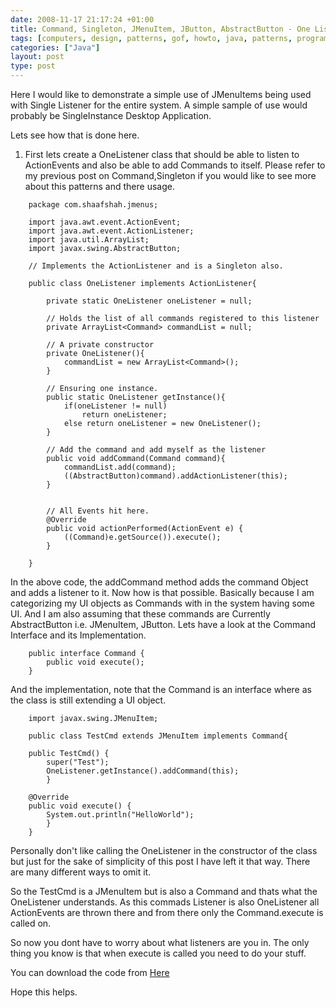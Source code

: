 ```yaml
---
date: 2008-11-17 21:17:24 +01:00
title: Command, Singleton, JMenuItem, JButton, AbstractButton - One Listener for the app
tags: [computers, design, patterns, gof, howto, java, patterns, programming, singleton, software, command, jmenuitem, jbutton, abstractbutton, swing]
categories: ["Java"]
layout: post
type: post
---
```



Here I would like to demonstrate a simple use of JMenuItems being used with Single Listener for the entire system.
A simple sample of use would probably be SingleInstance Desktop Application.

Lets see how that is done here.

1. First lets create a OneListener class that should be able to listen to ActionEvents and also be able to add Commands to itself. Please refer to my previous post on Command,Singleton if you would like to see more about this patterns and there usage.

```
	package com.shaafshah.jmenus;

	import java.awt.event.ActionEvent;
	import java.awt.event.ActionListener;
	import java.util.ArrayList;
	import javax.swing.AbstractButton;

	// Implements the ActionListener and is a Singleton also.

	public class OneListener implements ActionListener{

		private static OneListener oneListener = null;

		// Holds the list of all commands registered to this listener
		private ArrayList<Command> commandList = null;

		// A private constructor
		private OneListener(){
			commandList = new ArrayList<Command>();
		}

		// Ensuring one instance.
		public static OneListener getInstance(){
			if(oneListener != null)
				return oneListener;
			else return oneListener = new OneListener();
		}

		// Add the command and add myself as the listener
		public void addCommand(Command command){
			commandList.add(command);
		    ((AbstractButton)command).addActionListener(this);
		}


		// All Events hit here.
		@Override
		public void actionPerformed(ActionEvent e) {
			((Command)e.getSource()).execute();
		}

	}
```


In the above code, the addCommand method adds the command Object and adds a listener to it.
Now how is that possible.
Basically because I am categorizing my UI objects as Commands with in the system having some UI. And I am also assuming that these commands are Currently AbstractButton i.e. JMenuItem, JButton. Lets have a look at the Command Interface and its Implementation.

```
	public interface Command {
		public void execute();
	}
```

And the implementation, note that the Command is an interface where as the class is still extending a UI object.

```
	import javax.swing.JMenuItem;

	public class TestCmd extends JMenuItem implements Command{

	public TestCmd() {
		super("Test");
		OneListener.getInstance().addCommand(this);
		}

	@Override
	public void execute() {
		System.out.println("HelloWorld");
		}
	}
```

Personally don't like calling the OneListener in the constructor of the class but just for the sake of simplicity of this post I have left it that way. There are many different ways to omit it.

So the TestCmd is a JMenuItem but is also a Command and thats what the OneListener understands.
As this commads Listener is also OneListener all ActionEvents are thrown there and from there only the Command.execute is called on.

So now you dont have to worry about what listeners are you in. The only thing you know is that when execute is called you need to do your stuff.

You can download the code from
[Here](images/2008/11/jmenus.zip)

Hope this helps.
